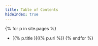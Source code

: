 ```yaml
---
title: Table of Contents
hideIndex: true
---
```

{% for p in site.pages %}
- [{% p.title }]({% p.url %})
{% endfor %}
